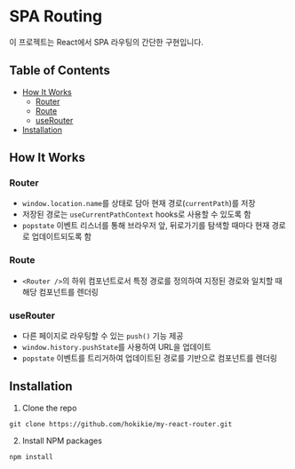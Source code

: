 # SPA Routing
이 프로젝트는 React에서 SPA 라우팅의 간단한 구현입니다.

## Table of Contents

- [How It Works](#how-it-works)
  - [Router](#router)
  - [Route](#route)
  - [useRouter](#userouter)
- [Installation](#installation)

## How It Works
### Router
- `window.location.name`를 상태로 담아 현재 경로(`currentPath`)를 저장
- 저장된 경로는 `useCurrentPathContext` hooks로 사용할 수 있도록 함
- `popstate` 이벤트 리스너를 통해 브라우저 앞, 뒤로가기를 탐색할 때마다 현재 경로로 업데이트되도록 함
### Route
- `<Router />`의 하위 컴포넌트로서 특정 경로를 정의하여 지정된 경로와 일치할 때 해당 컴포넌트를 렌더링
### useRouter
- 다른 페이지로 라우팅할 수 있는 `push()` 기능 제공
- `window.history.pushState`를 사용하여 URL을 업데이트
- `popstate` 이벤트를 트리거하여 업데이트된 경로를 기반으로 컴포넌트를 렌더링

## Installation
1. Clone the repo
```
git clone https://github.com/hokikie/my-react-router.git
```
2. Install NPM packages
```
npm install
```
